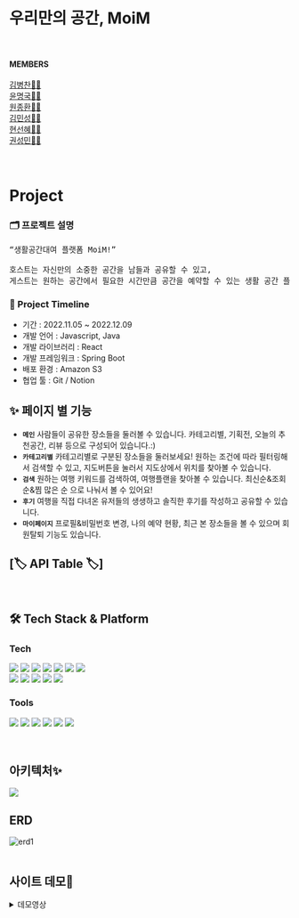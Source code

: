 # 우리만의 공간, MoiM

<br>

#### MEMBERS

[김병찬👩‍💻](https://github.com/Chan0226)</br>
[윤명국👨‍💻](https://github.com/kkookkss)</br>
[원종환👩‍💻](https://github.com/Jonghwan-Won)</br>
[김민성👨‍💻](https://github.com/nakimminsung)</br>
[현선혜👩‍💻](https://github.com/shvyeon)</br>
[권성민👨‍💻](https://github.com/KSM980)</br>
</br></br>

# Project

### 🗂 프로젝트 설명

<pre>“생활공간대여 플랫폼 MoiM!”

호스트는 자신만의 소중한 공간을 남들과 공유할 수 있고, 
게스트는 원하는 공간에서 필요한 시간만큼 공간을 예약할 수 있는 생활 공간 플랫폼입니다.
</pre>

### 📆 Project Timeline

- 기간 : 2022.11.05 ~ 2022.12.09
- 개발 언어 : Javascript, Java
- 개발 라이브러리 : React
- 개발 프레임워크 : Spring Boot
- 배포 환경 : Amazon S3
- 협업 툴 : Git / Notion

## ✨ 페이지 별 기능

- **`메인`**
  사람들이 공유한 장소들을 둘러볼 수 있습니다.
  카테고리별, 기획전, 오늘의 추천공간, 리뷰 등으로 구성되어 있습니다.:)
- **`카테고리별`**
  카테고리별로 구분된 장소들을 둘러보세요! 
  원하는 조건에 따라 필터링해서 검색할 수 있고, 지도버튼을 눌러서 지도상에서 위치를 찾아볼 수 있습니다.
- **`검색`**
  원하는 여행 키워드를 검색하여, 여행플랜을 찾아볼 수 있습니다.
  최신순&조회순&찜 많은 순 으로 나눠서 볼 수 있어요!
- **`후기`**
  여행을 직접 다녀온 유저들의 생생하고 솔직한 후기를 작성하고 공유할 수 있습니다.
- **`마이페이지`**
  프로필&비밀번호 변경, 나의 예약 현황, 최근 본 장소들을 볼 수 있으며
  회원탈퇴 기능도 있습니다.

## [🏷 API Table 🏷]

<br/>

## 🛠 Tech Stack & Platform

### **Tech**

<p>
<img src="https://img.shields.io/badge/javascript-F7DF1E?style=for-the-badge&logo=javascript&logoColor=black">
<img src="https://img.shields.io/badge/html5-E34F26?style=for-the-badge&logo=html5&logoColor=white">
<img src="https://img.shields.io/badge/css-1572B6?style=for-the-badge&logo=css3&logoColor=white">
<img src="https://img.shields.io/badge/react-61DAFB?style=for-the-badge&logo=react&logoColor=black">
<img src="https://img.shields.io/badge/redux-764ABC?style=for-the-badge&logo=react&logoColor=black">
<img src="https://img.shields.io/badge/axios-007CE2?style=for-the-badge&logo=axios&logoColor=white">
<img src="https://img.shields.io/badge/reactrouterdom-CA4245?style=for-the-badge&logo=reactrouterdom&logoColor=white">
</br>
<img src="https://img.shields.io/badge/styledcomponents-DB7093?style=for-the-badge&logo=styledcomponents&logoColor=white">
<img src="https://img.shields.io/badge/amazonaws-232F3E?style=for-the-badge&logo=amazonaws&logoColor=white">
<img src="https://img.shields.io/badge/amazons3-569A31?style=for-the-badge&logo=amazons3&logoColor=white"> 
<img src="https://img.shields.io/badge/route53-F7A81B?style=for-the-badge&logo=route53&logoColor=white">
<img src="https://img.shields.io/badge/cloudfront-04ACE6?style=for-the-badge&logo=cloudfront&logoColor=white">
<br>
</p>

### **Tools**

<p>
<img src="https://img.shields.io/badge/VSCode-007ACC?style=for-the-badge&logo=Visual Studio Code&logoColor=white"/>
<img src="https://img.shields.io/badge/googleanalytics-E37400?style=for-the-badge&logo=googleanalytics&logoColor=white">
<img src="https://img.shields.io/badge/Discord-#5865F2?style=for-the-badge&logo=Discord&logoColor=white"/>
<img src="https://img.shields.io/badge/Figma-F24E1E?style=for-the-badge&logo=Figma&logoColor=white"/>
<img src="https://img.shields.io/badge/Git-F05032?style=for-the-badge&logo=Git&logoColor=white"/>
<img src="https://img.shields.io/badge/Github-181717?style=for-the-badge&logo=github&logoColor=white">
<br>
</p>

</br>

## 아키텍처✨
<img src="https://user-images.githubusercontent.com/89297158/171176309-a0918a08-0596-43da-810e-e1b9737e98d0.png"/>

## ERD
![erd1](https://user-images.githubusercontent.com/84282676/207521184-b64177f3-064a-4b72-9e3f-f54916acb2db.PNG)
</br></br>

## 사이트 데모🎥

<details>
<summary>데모영상</summary>
  
|메인페이지|계획세우기|실시간 기능| 
|:---:|:---:|:---:| 
|<img src="https://user-images.githubusercontent.com/89297158/171185593-a9a75922-30e1-4c4b-854c-27bc61d9ce40.gif" width="250"/>|<img src="https://user-images.githubusercontent.com/89297158/171189957-4dc456e4-4a72-48a8-a9ca-5fd68037d558.gif" width="250"/>|<img src="https://user-images.githubusercontent.com/89297158/171189232-4fc38d69-ded8-4e67-a39e-dcf211a6433b.gif" width="250"/>|
|검색(무한스크롤)|상세페이지|댓글|
|<img src="https://user-images.githubusercontent.com/89297158/171191609-19a1e6e8-f755-441a-99cc-2b70923e5843.gif" width="250"/>|<img src="https://user-images.githubusercontent.com/89297158/171192659-be36af5c-429a-4e7a-92a4-4d66fdb02b12.gif" width="250"/>|<img src="https://user-images.githubusercontent.com/89297158/171195102-6c9f3639-c061-4db2-8ef8-a4076f9280ef.gif" width="250"/>|
|회원가입|로그인|마이페이지|
|<img src="https://user-images.githubusercontent.com/89297158/171347275-8a500aef-240d-40c1-957c-9bcb3b804e6b.gif" width="250"/>|<img src="https://user-images.githubusercontent.com/89297158/171183020-e364b78b-1aec-4f0f-9481-0348554f1066.gif" width="250"/>|<img src="https://user-images.githubusercontent.com/89297158/171401291-539ca8f1-5fb1-42c7-abe2-a6dd09eebb76.gif" width="250"/>|
</details>

<br />


